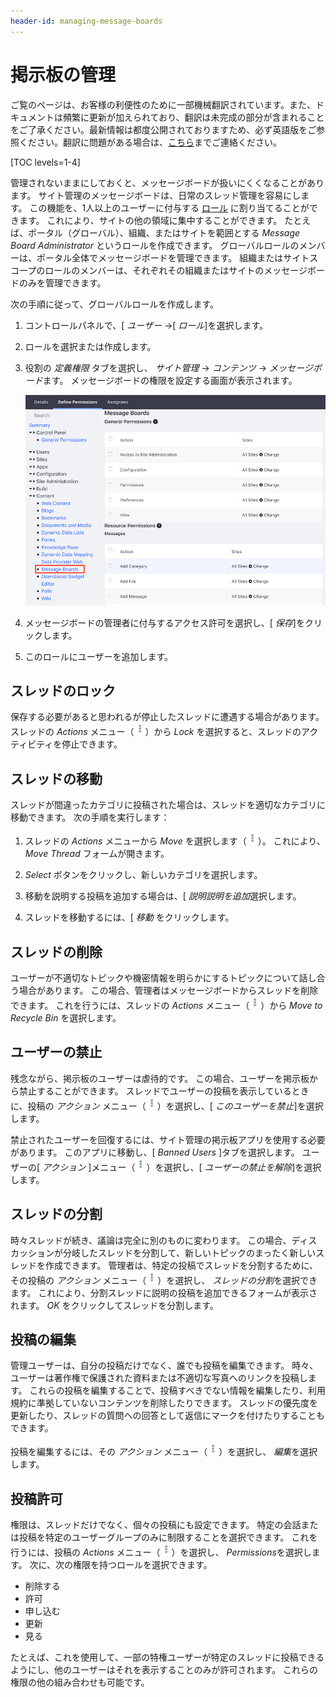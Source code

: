 ```yaml
---
header-id: managing-message-boards
---
```


# 掲示板の管理

<p class="alert alert-info"><span class="wysiwyg-color-blue120">ご覧のページは、お客様の利便性のために一部機械翻訳されています。また、ドキュメントは頻繁に更新が加えられており、翻訳は未完成の部分が含まれることをご了承ください。最新情報は都度公開されておりますため、必ず英語版をご参照ください。翻訳に問題がある場合は、<a href="mailto:support-content-jp@liferay.com">こちら</a>までご連絡ください。</span></p>

[TOC levels=1-4]

管理されないままにしておくと、メッセージボードが扱いにくくなることがあります。 サイト管理のメッセージボードは、日常のスレッド管理を容易にします。 この機能を、1人以上のユーザーに付与する [ロール](/docs/7-1/user/-/knowledge_base/u/roles-and-permissions) に割り当てることができます。 これにより、サイトの他の領域に集中することができます。 たとえば、ポータル（グローバル）、組織、またはサイトを範囲とする *Message Board Administrator* というロールを作成できます。 グローバルロールのメンバーは、ポータル全体でメッセージボードを管理できます。 組織またはサイトスコープのロールのメンバーは、それぞれその組織またはサイトのメッセージボードのみを管理できます。

次の手順に従って、グローバルロールを作成します。

1.  コントロールパネルで、[ *ユーザー* →[ *ロール*]を選択します。

2.  ロールを選択または作成します。

3.  役割の *定義権限* タブを選択し、 *サイト管理* → *コンテンツ* → *メッセージボード*ます。 メッセージボードの権限を設定する画面が表示されます。

    ![図1：掲示板の管理者に使用する権限を定義します。](../../../../images/message-boards-role-permissions.png)

4.  メッセージボードの管理者に付与するアクセス許可を選択し、[ *保存*]をクリックします。

5.  このロールにユーザーを追加します。

## スレッドのロック

保存する必要があると思われるが停止したスレッドに遭遇する場合があります。 スレッドの *Actions* メニュー（![Actions](../../../../images/icon-actions.png)）から *Lock* を選択すると、スレッドのアクティビティを停止できます。

## スレッドの移動

スレッドが間違ったカテゴリに投稿された場合は、スレッドを適切なカテゴリに移動できます。 次の手順を実行します：

1.  スレッドの *Actions* メニューから *Move* を選択します（![Actions](../../../../images/icon-actions.png)）。 これにより、 *Move Thread* フォームが開きます。

2.  *Select* ボタンをクリックし、新しいカテゴリを選択します。

3.  移動を説明する投稿を追加する場合は、[ *説明説明を追加*選択します。

4.  スレッドを移動するには、[ *移動* をクリックします。

## スレッドの削除

ユーザーが不適切なトピックや機密情報を明らかにするトピックについて話し合う場合があります。 この場合、管理者はメッセージボードからスレッドを削除できます。 これを行うには、スレッドの *Actions* メニュー（![Actions](../../../../images/icon-actions.png)）から *Move to Recycle Bin* を選択します。

## ユーザーの禁止

残念ながら、掲示板のユーザーは虐待的です。 この場合、ユーザーを掲示板から禁止することができます。 スレッドでユーザーの投稿を表示しているときに、投稿の *アクション* メニュー（![Actions](../../../../images/icon-actions.png)）を選択し、[ *このユーザーを禁止*]を選択します。

禁止されたユーザーを回復するには、サイト管理の掲示板アプリを使用する必要があります。 このアプリに移動し、[ *Banned Users* ]タブを選択します。 ユーザーの[ *アクション* ]メニュー（![Actions](../../../../images/icon-actions.png)）を選択し、[ *ユーザーの禁止を解除*]を選択します。

## スレッドの分割

時々スレッドが続き、議論は完全に別のものに変わります。 この場合、ディスカッションが分岐したスレッドを分割して、新しいトピックのまったく新しいスレッドを作成できます。 管理者は、特定の投稿でスレッドを分割するために、その投稿の *アクション* メニュー（![Actions](../../../../images/icon-actions.png)）を選択し、 *スレッドの分割*を選択できます。 これにより、分割スレッドに説明の投稿を追加できるフォームが表示されます。 *OK* をクリックしてスレッドを分割します。

## 投稿の編集

管理ユーザーは、自分の投稿だけでなく、誰でも投稿を編集できます。 時々、ユーザーは著作権で保護された資料または不適切な写真へのリンクを投稿します。 これらの投稿を編集することで、投稿すべきでない情報を編集したり、利用規約に準拠していないコンテンツを削除したりできます。 スレッドの優先度を更新したり、スレッドの質問への回答として返信にマークを付けたりすることもできます。

投稿を編集するには、その *アクション* メニュー（![Actions](../../../../images/icon-actions.png)）を選択し、 *編集*を選択します。

## 投稿許可

権限は、スレッドだけでなく、個々の投稿にも設定できます。 特定の会話または投稿を特定のユーザーグループのみに制限することを選択できます。 これを行うには、投稿の *Actions* メニュー（![Actions](../../../../images/icon-actions.png)）を選択し、 *Permissions*を選択します。 次に、次の権限を持つロールを選択できます。

  - 削除する
  - 許可
  - 申し込む
  - 更新
  - 見る

たとえば、これを使用して、一部の特権ユーザーが特定のスレッドに投稿できるようにし、他のユーザーはそれを表示することのみが許可されます。 これらの権限の他の組み合わせも可能です。
